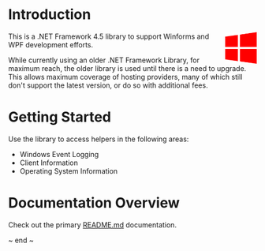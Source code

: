 ﻿# Introduction
<img src="Images/windows.png" width="64" align="right" alt="RecursiveGeek.DotNetLib.Windows Logo"/>
This is a .NET Framework 4.5 library to support Winforms and WPF development efforts.

While currently using an older .NET Framework Library, for maximum reach, the older library is used until there is a need to upgrade.  This allows maximum coverage of hosting providers, many of which still don't support the latest version, or do so with additional fees.

# Getting Started
Use the library to access helpers in the following areas:

- Windows Event Logging
- Client Information
- Operating System Information

# Documentation Overview
Check out the primary [README.md](../README.md) documentation.

~ end ~
